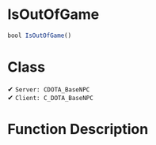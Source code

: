 # IsOutOfGame
```js	
bool IsOutOfGame()
```
# Class
✔ `Server: CDOTA_BaseNPC`  
✔ `Client: C_DOTA_BaseNPC`  

# Function Description

